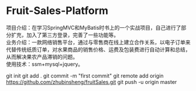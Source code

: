 # Fruit-Sales-Platform
项目介绍：在学习SpringMVC和MyBatis时书上的一个实战项目，自己进行了部分扩充，加入了第三方登录，完善了一些功能等。<br>
业务介绍：一款网络销售平台，通过与零售商在线上建立合作关系，以电子订单来代替传统纸质订单，对水果商品的销售价格、运费及包装费进行自动计算和总结，从而解决果农产品滞销的问题。<br>
使用技术：ssm+mysql+jquery。

git init
git add .
git commit -m "first commit"
git remote add origin https://github.com/zhubinsheng/fruitSales.git
git push -u origin master
